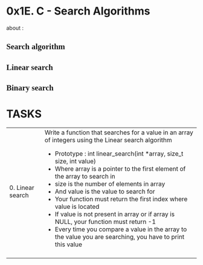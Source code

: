 <h1>0x1E. C - Search Algorithms</h1>
<p> about :</p>
<h2 style="font-family:Tahoma;">Search algorithm</h2>
<h2 style="font-family:Tahoma;">Linear search </h2>
<h2 style="font-family:Tahoma;"> Binary search </h2>
<h1>TASKS</h1>
<table>
<tr>
<td> 0. Linear search</td>
<td>Write a function that searches for a value in an array of integers using the Linear search algorithm

- Prototype : int linear_search(int *array, size_t size, int value)
- Where array is a pointer to the first element of the array to search in
- size is the number of elements in array
- And value is the value to search for
- Your function must return the first index where value is located
- If value is not present in array or if array is NULL, your function must return -1
- Every time you compare a value in the array to the value you are searching, you have to print this value</td>
</td>
</tr>
<tr>
<td></td>
<td></td>
</tr>
